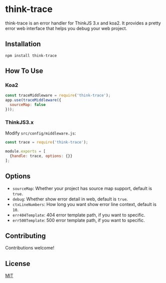 # think-trace

think-trace is an error handler for ThinkJS 3.x and koa2. It provides a pretty error web interface that helps you debug your web project.

## Installation

```
npm install think-trace
```

## How To Use


### Koa2

```js
const traceMiddleware = require('think-trace');
app.use(traceMiddleware({
  sourceMap: false
}));
```

### ThinkJS3.x

Modify `src/config/middleware.js`:

```js
const trace = require('think-trace');

module.exports = [
  {handle: trace, options: {}}
];
```

## Options

- `sourceMap`: Whether your project has source map support, default is `true`.
- `debug`: Whether show error detail in web, default is `true`. 
- `ctxLineNumbers`: How long you want show error line context, default is `10`.
- `err404Template`: 404 error template path, if you want to specific.
- `err500Template`: 500 error template path, if you want to specific.

## Contributing

Contributions welcome!

## License

[MIT](https://github.com/thinkjs/think-trace/blob/master/LICENSE)
